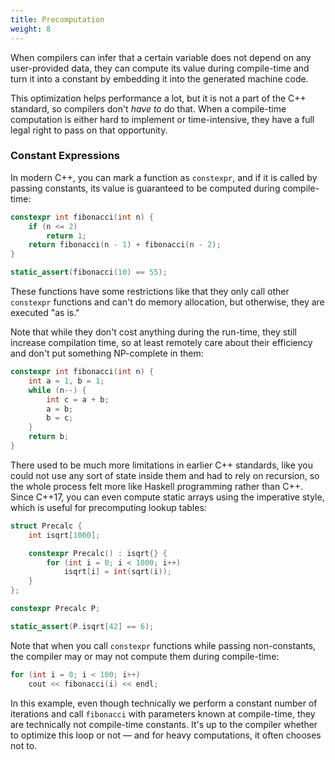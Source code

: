 ```yaml
---
title: Precomputation
weight: 8
---
```


When compilers can infer that a certain variable does not depend on any user-provided data, they can compute its value during compile-time and turn it into a constant by embedding it into the generated machine code.

This optimization helps performance a lot, but it is not a part of the C++ standard, so compilers don't *have to* do that. When a compile-time computation is either hard to implement or time-intensive, they have a full legal right to pass on that opportunity.

### Constant Expressions

In modern C++, you can mark a function as `constexpr`, and if it is called by passing constants, its value is guaranteed to be computed during compile-time:

```c++
constexpr int fibonacci(int n) {
    if (n <= 2)
        return 1;
    return fibonacci(n - 1) + fibonacci(n - 2);
}

static_assert(fibonacci(10) == 55);
```

These functions have some restrictions like that they only call other `constexpr` functions and can't do memory allocation, but otherwise, they are executed "as is."

Note that while they don't cost anything during the run-time, they still increase compilation time, so at least remotely care about their efficiency and don't put something NP-complete in them:

```c++
constexpr int fibonacci(int n) {
    int a = 1, b = 1;
    while (n--) {
        int c = a + b;
        a = b;
        b = c;
    }
    return b;
}
```

There used to be much more limitations in earlier C++ standards, like you could not use any sort of state inside them and had to rely on recursion, so the whole process felt more like Haskell programming rather than C++. Since C++17, you can even compute static arrays using the imperative style, which is useful for precomputing lookup tables:

```c++
struct Precalc {
    int isqrt[1000];

    constexpr Precalc() : isqrt{} {
        for (int i = 0; i < 1000; i++)
            isqrt[i] = int(sqrt(i));
    }
};

constexpr Precalc P;

static_assert(P.isqrt[42] == 6);
```

Note that when you call `constexpr` functions while passing non-constants, the compiler may or may not compute them during compile-time:

```c++
for (int i = 0; i < 100; i++)
    cout << fibonacci(i) << endl;
```

In this example, even though technically we perform a constant number of iterations and call `fibonacci` with parameters known at compile-time, they are technically not compile-time constants. It's up to the compiler whether to optimize this loop or not — and for heavy computations, it often chooses not to.

<!--

### Code Generation

There are plenty of languages that support computing *data* during compile-time, but none can produce efficient code at all times.

One huge example is generating lexers and parsers: which is usually done in.

For example, CUDA and OpenCL are mostly C, and have no support for metaprogramming.

At some point (and perhaps to this day), these languages had no way to unroll loops, so people would write a [jinja template](https://jinja.palletsprojects.com/en/3.0.x/), call the thing from Python, and then compile.

It is not uncommon to use a templating engine to generate code. For example, CUDA (a GPU programming language) has no loop unrolling

-->
